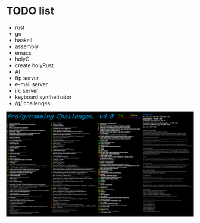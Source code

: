 # TODO list
* rust
* go
* haskell
* assembly
* emacs
* holyC
* create holyRust
* AI
* ftp server
* e-mail server
* irc server
* keyboard synthetizator
* /g/ challenges

![](https://raw.githubusercontent.com/4rt3xp0/todo/main/challenges.png)

